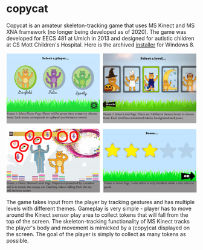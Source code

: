 # copycat

Copycat is an amateur skeleton-tracking game that uses MS Kinect and MS XNA framework (no longer being developed as of 2020). The game was developed for EECS 481 at Umich in 2013 and designed for autistic children at CS Mott Children's Hospital. Here is the archived [installer](https://github.com/rsyamil/copycat/blob/master/CopyCat-Final-Release.zip) for Windows 8.

![Cover](/readme/storyboard.png)

The game takes input from the player by tracking gestures and has multiple levels with different themes. Gameplay is very simple - player has to move around the Kinect sensor play area to collect tokens that will fall from the top of the screen. The skeleton-tracking functionality of MS Kinect tracks the player's body and movement is mimicked by a (copy)cat displayed on the screen. The goal of the player is simply to collect as many tokens as possible. 

